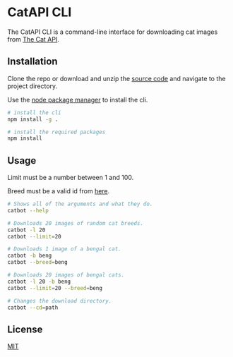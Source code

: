 # CatAPI CLI

The CatAPI CLI is a command-line interface for downloading cat images from [The Cat API](https://thecatapi.com/).

## Installation

Clone the repo or download and unzip the [source code](https://github.com/crbnFiber/CatCLI/releases/download/v1.0.0/CatCLI.zip) and navigate to the project directory. 

Use the [node package manager](https://nodejs.org/en/download) to install the cli.


```bash
# install the cli
npm install -g .

# install the required packages
npm install
```

## Usage

Limit must be a number between 1 and 100.

Breed must be a valid id from [here](./resources/breeds.json).

```bash
# Shows all of the arguments and what they do.
catbot --help

# Downloads 20 images of random cat breeds.
catbot -l 20
catbot --limit=20

# Downloads 1 image of a bengal cat.
catbot -b beng
catbot --breed=beng

# Downloads 20 images of bengal cats.
catbot -l 20 -b beng
catbot --limit=20 --breed=beng

# Changes the download directory.
catbot --cd=path
```

## License

[MIT](https://choosealicense.com/licenses/mit/)